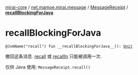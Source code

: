 [mirai-core](../../index.md) / [net.mamoe.mirai.message](../index.md) / [MessageReceipt](index.md) / [__recallBlockingForJava__](./__recall-blocking-for-java__.md)

# __recallBlockingForJava__

`@JvmName("recall") fun __recallBlockingForJava__(): `[`Unit`](https://kotlinlang.org/api/latest/jvm/stdlib/kotlin/-unit/index.html)

撤回这条消息. [recall](../recall.md) 或 [recallIn](../../net.mamoe.mirai/kotlinx.coroutines.-coroutine-scope/recall-in.md) 只能被调用一次.

仅供 Java 使用: `MessageReceipt.recall()`

